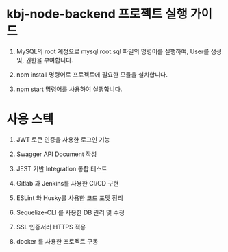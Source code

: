 # kbj-node-backend 프로젝트 실행 가이드

1. MySQL의 root 계정으로 mysql.root.sql 파일의 명령어를 실행하여, User를 생성 및, 권한을 부여합니다.

2. npm install 명령어로 프로젝트에 필요한 모듈을 설치합니다.

3. npm start 명령어를 사용하여 실행합니다.


# 사용 스텍
1. JWT 토큰 인증을 사용한 로그인 기능

2. Swagger API Document 작성

3. JEST 기반 Integration 통합 테스트

4. Gitlab 과 Jenkins를 사용한 CI/CD 구현

5. ESLint 와 Husky를 사용한 코드 포맷 정리

6. Sequelize-CLI 를 사용한 DB 관리 및 수정

7. SSL 인증서러 HTTPS 적용

8. docker 를 사용한 프로젝트 구동